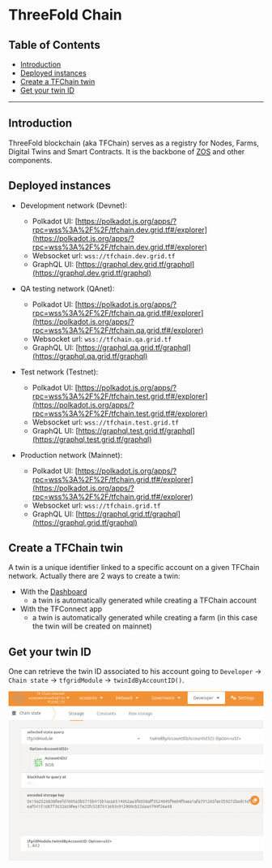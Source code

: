 <h1>ThreeFold Chain</h1>

<h2>Table of Contents</h2>

- [Introduction](#introduction)
- [Deployed instances](#deployed-instances)
- [Create a TFChain twin](#create-a-tfchain-twin)
- [Get your twin ID](#get-your-twin-id)

***

## Introduction

ThreeFold blockchain (aka TFChain) serves as a registry for Nodes, Farms, Digital Twins and Smart Contracts.
It is the backbone of [ZOS](https://github.com/threefoldtech/zos) and other components.

## Deployed instances

- Development network (Devnet):

  - Polkadot UI: [https://polkadot.js.org/apps/?rpc=wss%3A%2F%2F/tfchain.dev.grid.tf#/explorer](https://polkadot.js.org/apps/?rpc=wss%3A%2F%2F/tfchain.dev.grid.tf#/explorer)
  - Websocket url: `wss://tfchain.dev.grid.tf`
  - GraphQL UI: [https://graphql.dev.grid.tf/graphql](https://graphql.dev.grid.tf/graphql)

- QA testing network (QAnet):

  - Polkadot UI: [https://polkadot.js.org/apps/?rpc=wss%3A%2F%2F/tfchain.qa.grid.tf#/explorer](https://polkadot.js.org/apps/?rpc=wss%3A%2F%2F/tfchain.qa.grid.tf#/explorer)
  - Websocket url: `wss://tfchain.qa.grid.tf`
  - GraphQL UI: [https://graphql.qa.grid.tf/graphql](https://graphql.qa.grid.tf/graphql)

- Test network (Testnet):

  - Polkadot UI: [https://polkadot.js.org/apps/?rpc=wss%3A%2F%2F/tfchain.test.grid.tf#/explorer](https://polkadot.js.org/apps/?rpc=wss%3A%2F%2F/tfchain.test.grid.tf#/explorer)
  - Websocket url: `wss://tfchain.test.grid.tf`
  - GraphQL UI: [https://graphql.test.grid.tf/graphql](https://graphql.test.grid.tf/graphql)

- Production network (Mainnet):

  - Polkadot UI: [https://polkadot.js.org/apps/?rpc=wss%3A%2F%2F/tfchain.grid.tf#/explorer](https://polkadot.js.org/apps/?rpc=wss%3A%2F%2F/tfchain.grid.tf#/explorer)
  - Websocket url: `wss://tfchain.grid.tf`
  - GraphQL UI: [https://graphql.grid.tf/graphql](https://graphql.grid.tf/graphql)

## Create a TFChain twin

A twin is a unique identifier linked to a specific account on a given TFChain network.
Actually there are 2 ways to create a twin:

- With the [Dashboard](../../dashboard/wallet_connector.md)
  - a twin is automatically generated while creating a TFChain account
- With the TFConnect app
  - a twin is automatically generated while creating a farm (in this case the twin will be created on mainnet)

## Get your twin ID

One can retrieve the twin ID associated to his account going to `Developer` -> `Chain state` -> `tfgridModule` -> `twinIdByAccountID()`.

![service_contract_twin_from_account](img/service_contract_twin_from_account.png)
